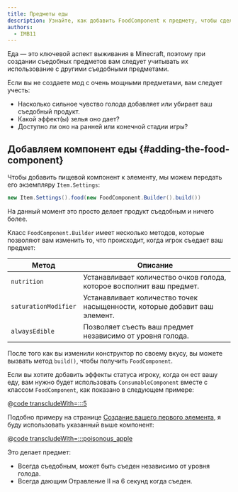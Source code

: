 ```yaml
---
title: Предметы еды
description: Узнайте, как добавить FoodComponent к предмету, чтобы сделать его съедобным, и как его настроить.
authors:
  - IMB11
---
```


Еда — это ключевой аспект выживания в Minecraft, поэтому при создании съедобных предметов вам следует учитывать их использование с другими съедобными предметами.

Если вы не создаете мод с очень мощными предметами, вам следует учесть:

- Насколько сильное чувство голода добавляет или убирает ваш съедобный продукт.
- Какой эффект(ы) зелья оно дает?
- Доступно ли оно на ранней или конечной стадии игры?

## Добавляем компонент еды {#adding-the-food-component}

Чтобы добавить пищевой компонент к элементу, мы можем передать его экземпляру `Item.Settings`:

```java
new Item.Settings().food(new FoodComponent.Builder().build())
```

На данный момент это просто делает продукт съедобным и ничего более.

Класс `FoodComponent.Builder` имеет несколько методов, которые позволяют вам изменить то, что происходит, когда игрок съедает ваш предмет:

| Метод                | Описание                                                                                  |
| -------------------- | ----------------------------------------------------------------------------------------- |
| `nutrition`          | Устанавливает количество очков голода, которое восполнит ваш предмет.     |
| `saturationModifier` | Устанавливает количество точек насыщенности, которые добавит ваш элемент. |
| `alwaysEdible`       | Позволяет съесть ваш предмет независимо от уровня голода.                 |

После того как вы изменили конструктор по своему вкусу, вы можете вызвать метод `build()`, чтобы получить `FoodComponent`.

Если вы хотите добавить эффекты статуса игроку, когда он ест вашу еду, вам нужно будет использовать `ConsumableComponent` вместе с классом `FoodComponent`, как показано в следующем примере:

@[code transcludeWith=:::5](@/reference/latest/src/main/java/com/example/docs/item/ModItems.java)

Подобно примеру на странице [Создание вашего первого элемента](./first-item), я буду использовать указанный выше компонент:

@[code transcludeWith=:::poisonous_apple](@/reference/latest/src/main/java/com/example/docs/item/ModItems.java)

Это делает предмет:

- Всегда съедобным, может быть съеден независимо от уровня голода.
- Всегда дающим Отравление II на 6 секунд когда съеден.

<VideoPlayer src="/assets/develop/items/food_0.webm" title="Eating the Poisonous Apple" />
